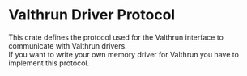 # Valthrun Driver Protocol

This crate defines the protocol used for the Valthrun interface to communicate with Valthrun drivers.  
If you want to write your own memory driver for Valthrun you have to implement this protocol.
